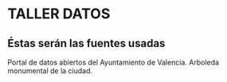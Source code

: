 # TALLER DATOS

## Éstas serán las fuentes usadas

Portal de datos abiertos del Ayuntamiento de Valencia. Arboleda monumental de la ciudad.
